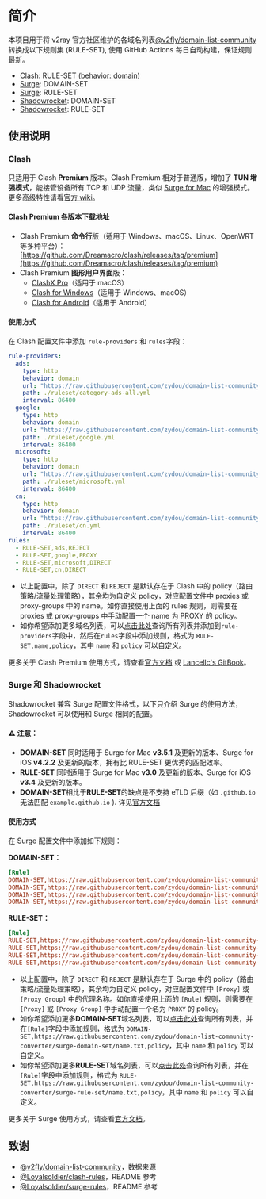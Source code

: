 # 简介

本项目用于将 v2ray 官方社区维护的各域名列表[@v2fly/domain-list-community](https://github.com/v2fly/domain-list-community)转换成以下规则集 (RULE-SET), 使用 GitHub Actions 每日自动构建，保证规则最新。

- [Clash](https://github.com/Dreamacro/clash): RULE-SET ([behavior: domain](https://lancellc.gitbook.io/clash/clash-config-file/rule-provider#behavior))
- [Surge](https://manual.nssurge.com/rule/domain-based.html): DOMAIN-SET
- [Surge](https://manual.nssurge.com/rule/ruleset.html): RULE-SET
- [Shadowrocket](https://apps.apple.com/us/app/shadowrocket/id932747118): DOMAIN-SET
- [Shadowrocket](https://apps.apple.com/us/app/shadowrocket/id932747118): RULE-SET

## 使用说明

### **Clash**

只适用于 Clash **Premium** 版本。Clash Premium 相对于普通版，增加了 **TUN 增强模式**，能接管设备所有 TCP 和 UDP 流量，类似 [Surge for Mac](https://nssurge.com) 的增强模式。更多高级特性请看[官方 wiki](https://github.com/Dreamacro/clash/wiki/premium-core-features)。

#### **Clash Premium 各版本下载地址**

- Clash Premium **命令行**版（适用于 Windows、macOS、Linux、OpenWRT 等多种平台）：[https://github.com/Dreamacro/clash/releases/tag/premium](https://github.com/Dreamacro/clash/releases/tag/premium)
- Clash Premium **图形用户界面**版：
  - [ClashX Pro](https://install.appcenter.ms/users/clashx/apps/clashx-pro/distribution_groups/public)（适用于 macOS）
  - [Clash for Windows](https://github.com/Fndroid/clash_for_windows_pkg/releases)（适用于 Windows、macOS）
  - [Clash for Android](https://github.com/Kr328/ClashForAndroid/releases)（适用于 Android）

#### **使用方式**

在 Clash 配置文件中添加 `rule-providers` 和 `rules`字段：

```yml
rule-providers:
  ads:
    type: http
    behavior: domain
    url: "https://raw.githubusercontent.com/zydou/domain-list-community-converter/clash/category-ads-all.yml"
    path: ./ruleset/category-ads-all.yml
    interval: 86400
  google:
    type: http
    behavior: domain
    url: "https://raw.githubusercontent.com/zydou/domain-list-community-converter/clash/google.yml"
    path: ./ruleset/google.yml
    interval: 86400
  microsoft:
    type: http
    behavior: domain
    url: "https://raw.githubusercontent.com/zydou/domain-list-community-converter/clash/microsoft.yml"
    path: ./ruleset/microsoft.yml
    interval: 86400
  cn:
    type: http
    behavior: domain
    url: "https://raw.githubusercontent.com/zydou/domain-list-community-converter/clash/cn.yml"
    path: ./ruleset/cn.yml
    interval: 86400
rules:
  - RULE-SET,ads,REJECT
  - RULE-SET,google,PROXY
  - RULE-SET,microsoft,DIRECT
  - RULE-SET,cn,DIRECT
```

- 以上配置中，除了 `DIRECT` 和 `REJECT` 是默认存在于 Clash 中的 policy（路由策略/流量处理策略），其余均为自定义 policy，对应配置文件中 proxies 或 proxy-groups 中的 name。如你直接使用上面的 rules 规则，则需要在 proxies 或 proxy-groups 中手动配置一个 name 为 PROXY 的 policy。
- 如你希望添加更多域名列表，可以[点击此处](https://github.com/zydou/domain-list-community-converter/tree/clash)查询所有列表并添加到`rule-providers`字段中，然后在`rules`字段中添加规则，格式为 `RULE-SET,name,policy`，其中 `name` 和 `policy` 可以自定义。

更多关于 Clash Premium 使用方式，请查看[官方文档](https://github.com/Dreamacro/clash/wiki/premium-core-features) 或 [Lancellc's GitBook](https://lancellc.gitbook.io/clash/)。

### **Surge** 和 **Shadowrocket**

Shadowrocket 兼容 Surge 配置文件格式，以下只介绍 Surge 的使用方法，Shadowrocket 可以使用和 Surge 相同的配置。

#### ⚠️ 注意：

- **DOMAIN-SET** 同时适用于 Surge for Mac **v3.5.1** 及更新的版本、Surge for iOS **v4.2.2** 及更新的版本，拥有比 RULE-SET 更优秀的匹配效率。
- **RULE-SET** 同时适用于 Surge for Mac **v3.0** 及更新的版本、Surge for iOS **v3.4** 及更新的版本。
- **DOMAIN-SET**相比于**RULE-SET**的缺点是不支持 eTLD 后缀（如 `.github.io` 无法匹配 `example.github.io` ). 详见[官方文档](https://manual.nssurge.com/rule/domain-based.html)

#### **使用方式**

在 Surge 配置文件中添加如下规则：

**DOMAIN-SET：**

```ini
[Rule]
DOMAIN-SET,https://raw.githubusercontent.com/zydou/domain-list-community-converter/surge-domain-set/category-ads-all.txt,REJECT
DOMAIN-SET,https://raw.githubusercontent.com/zydou/domain-list-community-converter/surge-domain-set/google.txt,PROXY
DOMAIN-SET,https://raw.githubusercontent.com/zydou/domain-list-community-converter/surge-domain-set/microsoft.txt,DIRECT
DOMAIN-SET,https://raw.githubusercontent.com/zydou/domain-list-community-converter/surge-domain-set/cn.txt,DIRECT
```

**RULE-SET：**

```ini
[Rule]
RULE-SET,https://raw.githubusercontent.com/zydou/domain-list-community-converter/surge-rule-set/category-ads-all.txt,REJECT
RULE-SET,https://raw.githubusercontent.com/zydou/domain-list-community-converter/surge-rule-set/google.txt,PROXY
RULE-SET,https://raw.githubusercontent.com/zydou/domain-list-community-converter/surge-rule-set/microsoft.txt,DIRECT
RULE-SET,https://raw.githubusercontent.com/zydou/domain-list-community-converter/surge-rule-set/cn.txt,DIRECT
```

- 以上配置中，除了 `DIRECT` 和 `REJECT` 是默认存在于 Surge 中的 policy（路由策略/流量处理策略），其余均为自定义 policy，对应配置文件中 `[Proxy]` 或 `[Proxy Group]` 中的代理名称。如你直接使用上面的 `[Rule]` 规则，则需要在 `[Proxy]` 或 `[Proxy Group]` 中手动配置一个名为 `PROXY` 的 policy。
- 如你希望添加更多**DOMAIN-SET**域名列表，可以[点击此处](https://github.com/zydou/domain-list-community-converter/tree/surge-domain-set)查询所有列表，并在`[Rule]`字段中添加规则，格式为 `DOMAIN-SET,https://raw.githubusercontent.com/zydou/domain-list-community-converter/surge-domain-set/name.txt,policy`，其中 `name` 和 `policy` 可以自定义。
- 如你希望添加更多**RULE-SET**域名列表，可以[点击此处](https://github.com/zydou/domain-list-community-converter/tree/surge-rule-set)查询所有列表，并在`[Rule]`字段中添加规则，格式为 `RULE-SET,https://raw.githubusercontent.com/zydou/domain-list-community-converter/surge-rule-set/name.txt,policy`，其中 `name` 和 `policy` 可以自定义。

更多关于 Surge 使用方式，请查看[官方文档](https://manual.nssurge.com/)。

## 致谢

- [@v2fly/domain-list-community](https://github.com/v2fly/domain-list-community)，数据来源
- [@Loyalsoldier/clash-rules](https://github.com/Loyalsoldier/clash-rules)，README 参考
- [@Loyalsoldier/surge-rules](https://github.com/Loyalsoldier/surge-rules)，README 参考
